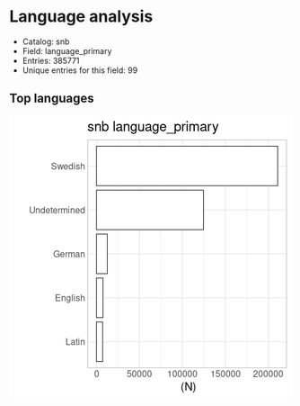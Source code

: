 

# Language analysis

 * Catalog: snb
 * Field: language_primary 
 * Entries: 385771
 * Unique entries for this field: 99  


## Top languages

![plot of chunk top_lang](figure/top_lang-1.png)


